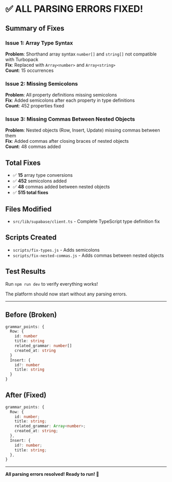 # ✅ ALL PARSING ERRORS FIXED!

## Summary of Fixes

### Issue 1: Array Type Syntax
**Problem**: Shorthand array syntax `number[]` and `string[]` not compatible with Turbopack  
**Fix**: Replaced with `Array<number>` and `Array<string>`  
**Count**: 15 occurrences

### Issue 2: Missing Semicolons
**Problem**: All property definitions missing semicolons  
**Fix**: Added semicolons after each property in type definitions  
**Count**: 452 properties fixed

### Issue 3: Missing Commas Between Nested Objects
**Problem**: Nested objects (Row, Insert, Update) missing commas between them  
**Fix**: Added commas after closing braces of nested objects  
**Count**: 48 commas added

## Total Fixes
- ✅ **15** array type conversions
- ✅ **452** semicolons added
- ✅ **48** commas added between nested objects
- ✅ **515 total fixes**

## Files Modified
- `src/lib/supabase/client.ts` - Complete TypeScript type definition fix

## Scripts Created
- `scripts/fix-types.js` - Adds semicolons
- `scripts/fix-nested-commas.js` - Adds commas between nested objects

## Test Results
Run `npm run dev` to verify everything works!

The platform should now start without any parsing errors.

---

## Before (Broken)
```typescript
grammar_points: {
  Row: {
    id: number
    title: string
    related_grammar: number[]
    created_at: string
  }
  Insert: {
    id?: number
    title: string
  }
}
```

## After (Fixed)
```typescript
grammar_points: {
  Row: {
    id: number;
    title: string;
    related_grammar: Array<number>;
    created_at: string;
  },
  Insert: {
    id?: number;
    title: string;
  },
}
```

---

**All parsing errors resolved! Ready to run! 🎉**

